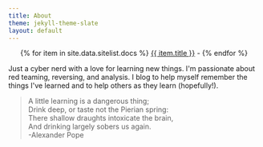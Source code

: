 ```yaml
---
title: About
theme: jekyll-theme-slate
layout: default
---
```

<nav>
	<ul>
   		{% for item in site.data.sitelist.docs %}
      			<a href="{{ item.url }}">{{ item.title }}</a> - 
   		{% endfor %}
	</ul>
</nav>

Just a cyber nerd with a love for learning new things. I'm passionate about red teaming, reversing, and analysis. I blog to help myself remember the things I've learned and to help others as they learn (hopefully!).

> A little learning is a dangerous thing;  
> Drink deep, or taste not the Pierian spring:  
> There shallow draughts intoxicate the brain,  
> And drinking largely sobers us again.  
> -Alexander Pope
